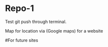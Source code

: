 # Repo-1


Test git push through terminal. 

Map for location via (Google maps) for a website

<script>
function myMap() {
  myCenter=new google.maps.LatLng(41.878114, -87.629798);
  var mapOptions= {
    center:myCenter,
    zoom:12, scrollwheel: false, draggable: false,
    mapTypeId:google.maps.MapTypeId.ROADMAP
  };
  var map=new google.maps.Map(document.getElementById("googleMap"),mapOptions);

  var marker = new google.maps.Marker({
    position: myCenter,
  });
  marker.setMap(map);
}
</script>

#For future sites
